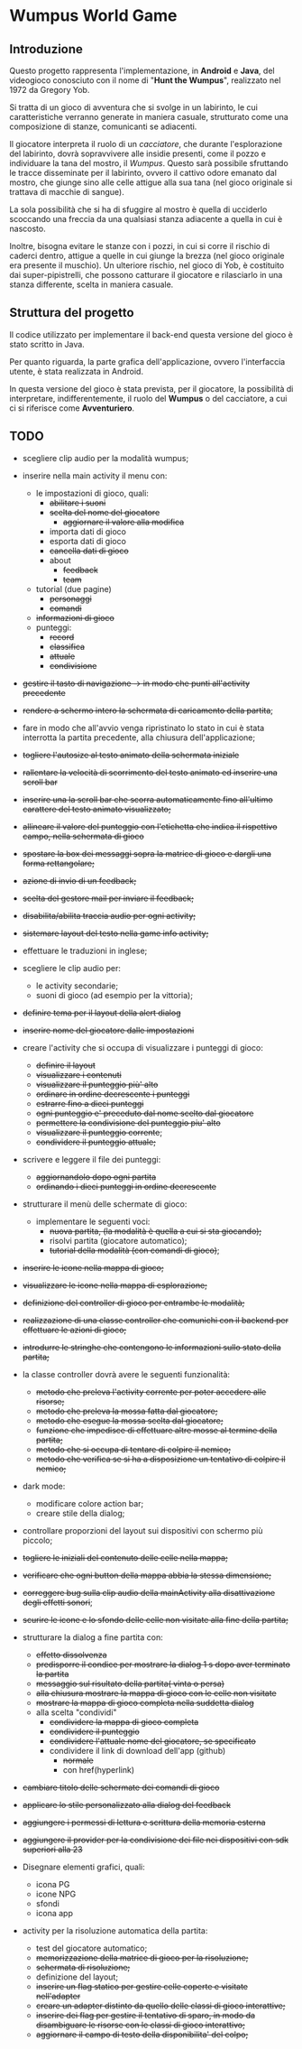 # Wumpus World Game

## Introduzione

Questo progetto rappresenta l'implementazione, in **Android** e **Java**, del videogioco conosciuto con il nome di "**Hunt the Wumpus**", realizzato nel 1972 da Gregory Yob.

Si tratta di un gioco di avventura che si svolge in un labirinto, le cui caratteristiche verranno generate in maniera casuale, strutturato come una composizione di stanze, comunicanti se adiacenti.

Il giocatore interpreta il ruolo di un *cacciatore*, che durante l'esplorazione del labirinto, dovrà sopravvivere alle insidie presenti, come il pozzo e individuare la tana del mostro, il *Wumpus*. Questo sarà possibile sfruttando le tracce disseminate per il labirinto, ovvero il cattivo odore emanato dal mostro, che giunge sino alle celle attigue alla sua tana (nel gioco originale si trattava di macchie di sangue).

La sola possibilità che si ha di sfuggire al mostro è quella di ucciderlo scoccando una freccia da una qualsiasi stanza adiacente a quella in cui è nascosto.

Inoltre, bisogna evitare le stanze con i pozzi, in cui si corre il rischio di caderci dentro, attigue a quelle in cui giunge la brezza (nel gioco originale era presente il muschio). Un ulteriore rischio, nel gioco di Yob, è costituito dai super-pipistrelli, che possono catturare il giocatore e rilasciarlo in una stanza differente, scelta in maniera casuale.



## Struttura del progetto

Il codice utilizzato per implementare il back-end questa versione del gioco è stato scritto in Java.

Per quanto riguarda, la parte grafica dell'applicazione, ovvero l'interfaccia utente, è stata realizzata in Android.

In questa versione del gioco è stata prevista, per il giocatore, la possibilità di interpretare, indifferentemente, il ruolo del **Wumpus** o del cacciatore, a cui ci si riferisce come **Avventuriero**.



## TODO

- scegliere clip audio per la modalità wumpus;
- inserire nella main activity il menu con:
  - le impostazioni di gioco, quali:
    - ~~abilitare i suoni~~
    - ~~scelta del nome del giocatore~~
      - ~~aggiornare il valore alla modifica~~
    - importa dati di gioco
    - esporta dati di gioco
    - ~~cancella dati di gioco~~
    - about
      - ~~feedback~~
      - ~~team~~
  - tutorial (due pagine)
    - ~~personaggi~~
    - ~~comandi~~
  - ~~informazioni di gioco~~
  - punteggi:
    - ~~record~~
    - ~~classifica~~
    - ~~attuale~~
    - ~~condivisione~~
- ~~gestire il tasto di navigazione -> in modo che punti all'activity precedente~~
- ~~rendere a schermo intero la schermata di caricamento della partita~~;
- fare in modo che all'avvio venga ripristinato lo stato in cui è stata interrotta la partita precedente, alla chiusura dell'applicazione;
- ~~togliere l'autosize al testo animato della schermata iniziale~~
- ~~rallentare la velocità di scorrimento del testo animato ed inserire una scroll bar~~
- ~~inserire una la scroll bar che scorra automaticamente fino all'ultimo carattere del testo animato visualizzato;~~
- ~~allineare il valore del punteggio con l'etichetta che indica il rispettivo campo, nella schermata di gioco~~
- ~~spostare la box dei messaggi sopra la matrice di gioco e dargli una forma rettangolare;~~
- ~~azione di invio di un feedback;~~
- ~~scelta del gestore mail per inviare il feedback;~~
- ~~disabilita/abilita traccia audio per ogni activity;~~
- ~~sistemare layout del testo nella game info activity;~~
- effettuare le traduzioni in inglese;
- scegliere le clip audio per:
  - le activity secondarie;
  - suoni di gioco (ad esempio per la vittoria);
- ~~definire tema per il layout della alert dialog~~
- ~~inserire nome del giocatore dalle impostazioni~~
- creare l'activity che si occupa di visualizzare i punteggi di gioco:
  - ~~definire il layout~~
  - ~~visualizzare i contenuti~~
  - ~~visualizzare il punteggio più' alto~~
  - ~~ordinare in ordine decrescente i punteggi~~
  - ~~estrarre fino a dieci punteggi~~
  - ~~ogni punteggio e' preceduto dal nome scelto dal giocatore~~
  - ~~permettere la condivisione del punteggio piu' alto~~
  - ~~visualizzare il punteggio corrente~~;
  - ~~condividere il punteggio attuale;~~
- scrivere e leggere il file dei punteggi:
  - ~~aggiornandolo dopo ogni partita~~
  - ~~ordinando i dieci punteggi in ordine decrescente~~
- strutturare il menù delle schermate di gioco:
  - implementare le seguenti voci:
    - ~~nuova partita, (la modalità è quella a cui si sta giocando);~~
    - risolvi partita (giocatore automatico);
    - ~~tutorial della modalità (con comandi di gioco)~~;
- ~~inserire le icone nella mappa di gioco;~~
- ~~visualizzare le icone nella mappa di esplorazione;~~
- ~~definizione del controller di gioco per entrambe le modalità;~~
- ~~realizzazione di una classe controller che comunichi con il backend per effettuare le azioni di gioco;~~
- ~~introdurre le stringhe che contengono le informazioni sullo stato della partita;~~
- la classe controller dovrà avere le seguenti funzionalità:
  - ~~metodo che preleva l'activity corrente per poter accedere alle risorse;~~
  - ~~metodo che preleva la mossa fatta dal giocatore;~~
  - ~~metodo che esegue la mossa scelta dal giocatore;~~
  - ~~funzione che impedisce di effettuare altre mosse al termine della partita;~~
  - ~~metodo che si occupa di tentare di colpire il nemico;~~
  - ~~metodo che verifica se si ha a disposizione un tentativo di colpire il nemico;~~
- dark mode:
  - modificare colore action bar;
  - creare stile della dialog;
- controllare proporzioni del layout sui dispositivi con schermo più piccolo;
- ~~togliere le iniziali del contenuto delle celle nella mappa;~~
- ~~verificare che ogni button della mappa abbia la stessa dimensione;~~
- ~~correggere bug sulla clip audio della mainActivity alla disattivazione degli effetti sonori~~;
- ~~scurire le icone e lo sfondo delle celle non visitate alla fine della partita;~~
- strutturare la dialog a fine partita con:

  - ~~effetto dissolvenza~~
  - ~~predisporre il condice per mostrare la dialog 1 s dopo aver terminato la partita~~
  - ~~messaggio sul risultato della partita( vinta o persa)~~
  - ~~alla chiusura mostrare la mappa di gioco con le celle non visitate~~
  - ~~mostrare la mappa di gioco completa nella suddetta dialog~~
  - alla scelta "condividi"
    - ~~condividere la mappa di gioco completa~~
    - ~~condividere il punteggio~~ 
    - ~~condividere l'attuale nome del giocatore, se specificato~~
    - condividere il link di download dell'app (github)
      - ~~normale~~
      - con href(hyperlink)
- ~~cambiare titolo delle schermate dei comandi di gioco~~
- ~~applicare lo stile personalizzato alla dialog del feedback~~
- ~~aggiungere i permessi di lettura e scrittura della memoria esterna~~
- ~~aggiungere il provider per la condivisione dei file nei dispositivi con sdk superiori alla 23~~
- Disegnare elementi grafici, quali:
  - icona PG
  - icone NPG
  - sfondi
  - icona app
- activity per la risoluzione automatica della partita:

  - test del giocatore automatico;
  - ~~memorizzazione della matrice di gioco per la risoluzione;~~
  - ~~schermata di risoluzione;~~
  - definizione del layout;
  - ~~inserire un flag statico per gestire celle coperte e visitate nell'adapter~~
  - ~~creare un adapter distinto da quello delle classi di gioco interattive;~~
  - ~~inserire dei flag per gestire il tentativo di sparo, in modo da disambiguare le risorse con le classi di gioco interattivo;~~
  - ~~aggiornare il campo di testo della disponibilita' del colpo;~~





